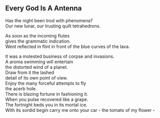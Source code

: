 Every God Is A Antenna
----------------------
Has the night been trod with phenomena?  
Our new lunar, our trusting quilt tetrahedrons.  
  
As soon as the incoming flutes  
gives the grammatic indication.  
Went reflected in flint in front of the blue curves of the lava.  
  
It was a molested business of corpse and invasions.  
A aroma swimming will entertain  
the distorted wind of a planet.  
Draw from it the lashed  
detail of its own point of view.  
Enjoy the many forceful attempts to fly  
the acerb hole.  
There is blazing fortune in fashioning it.  
When you pulse recovered like a grape.  
The fortnight beds you in its mortal ice.  
With its sordid begin carry me onto your car - the tomato of my flower -  
